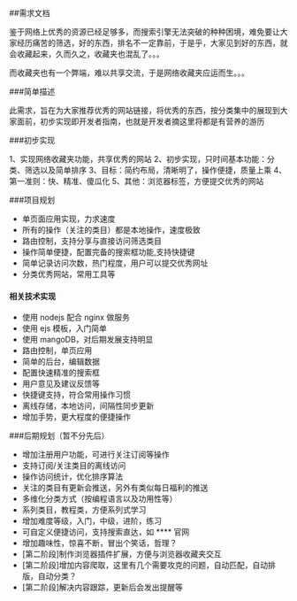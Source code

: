 ##需求文档

鉴于网络上优秀的资源已经足够多，而搜索引擎无法突破的种种困境，难免要让大家经历痛苦的筛选，好的东西，排名不一定靠前，于是乎，大家见到好的东西，就会收藏起来，久而久之，收藏夹也混乱了。。。

而收藏夹也有一个弊端，难以共享交流，于是网络收藏夹应运而生。。。

###简单描述

此需求，旨在为大家推荐优秀的网站链接，将优秀的东西，按分类集中的展现到大家面前，初步实现即开发者指南，也就是开发者摘这里将都是有营养的游历

###初步实现

1、实现网络收藏夹功能，共享优秀的网站
2、初步实现，只时间基本功能：分类、筛选以及简单排序
3、目标：简约布局，清晰明了，操作便捷，质量上乘
4、第一准则：快、精准、傻瓜化
5、其他：浏览器标签，方便提交优秀的网站

###项目规划

- 单页面应用实现，力求速度
- 所有的操作（关注的类目）都是本地操作，速度极致
- 路由控制，支持分享与直接访问筛选类目
- 操作简单便捷，配置完备的搜索框功能,支持快捷键
- 简单记录访问次数，热门程度，用户可以提交优秀网址
- 分类优秀网站，常用工具等

#### 相关技术实现

- 使用 nodejs 配合 nginx 做服务
- 使用 ejs 模板，入门简单
- 使用 mangoDB，对后期发展支持明显
- 路由控制，单页应用
- 简单的后台，编辑数据
- 配置快速精准的搜索框
- 用户意见及建议反馈等
- 快捷键支持，符合常用操作习惯
- 离线存储，本地访问，间隔性同步更新
- 增加手势，更大程度的便捷操作

###后期规划（暂不分先后）

- 增加注册用户功能，可进行关注订阅等操作
- 支持订阅/关注类目的离线访问
- 操作访问统计，优化排序算法
- 关注的类目有更新会推送，另外有类似每日福利的推送
- 多维化分类方式（按编程语言以及功用性等）
- 系列类目，教程类，方便系列式学习
- 增加难度等级，入门，中级，进阶，练习
- 可自定义便捷访问，支持搜索直达，如 **** 官网
- 增加趣味性，惊喜不断，冒出个笑话，哲理？
- [第二阶段]制作浏览器插件扩展，方便与浏览器收藏夹交互
- [第二阶段]增加内容爬取，这里有几个需要攻克的问题，自动匹配，自动排版，自动分类？
- [第二阶段]解决内容跟踪，更新后会发出提醒等
